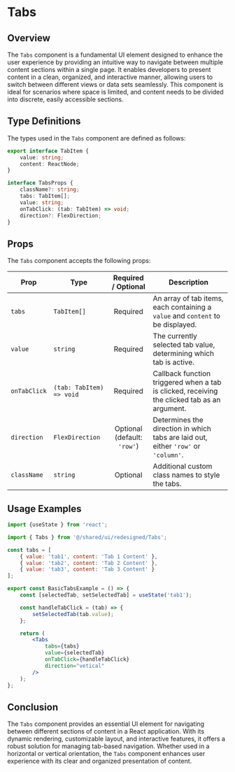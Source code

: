 # Tabs

## Overview
The `Tabs` component is a fundamental UI element designed to enhance the user experience by providing an intuitive way to navigate between multiple content sections within a single page. It enables developers to present content in a clean, organized, and interactive manner, allowing users to switch between different views or data sets seamlessly. This component is ideal for scenarios where space is limited, and content needs to be divided into discrete, easily accessible sections.

## Type Definitions 
The types used in the `Tabs` component are defined as follows:
```typescript
export interface TabItem {
    value: string;
    content: ReactNode;
}

interface TabsProps {
    className?: string;
    tabs: TabItem[];
    value: string;
    onTabClick: (tab: TabItem) => void;
    direction?: FlexDirection;
}
```

## Props 
The `Tabs` component accepts the following props:

| Prop         | Type                                        |          Required / Optional          | Description                                                                 |
|--------------|---------------------------------------------|:-------------------------------------:|-----------------------------------------------------------------------------|
| `tabs`       | `TabItem[]`                                 |               Required                | An array of tab items, each containing a `value` and `content` to be displayed. |
| `value`      | `string`                                    |               Required                | The currently selected tab value, determining which tab is active.          |
| `onTabClick` | `(tab: TabItem) => void`                    |               Required                | Callback function triggered when a tab is clicked, receiving the clicked tab as an argument. |
| `direction`  | `FlexDirection`                             | Optional <br/> (default: `'row'`) | Determines the direction in which tabs are laid out, either `'row'` or `'column'`. |
| `className`  | `string`                                    |               Optional                | Additional custom class names to style the tabs.                            |

## Usage Examples

```jsx
import {useState } from 'react';

import { Tabs } from '@/shared/ui/redesigned/Tabs';

const tabs = [
    { value: 'tab1', content: 'Tab 1 Content' },
    { value: 'tab2', content: 'Tab 2 Content' },
    { value: 'tab3', content: 'Tab 3 Content' }
];

export const BasicTabsExample = () => {
    const [selectedTab, setSelectedTab] = useState('tab1');

    const handleTabClick = (tab) => {
        setSelectedTab(tab.value);
    };

    return (
        <Tabs
            tabs={tabs}
            value={selectedTab}
            onTabClick={handleTabClick}
            direction="vetical"
        />
    );
};
```
## Conclusion
The `Tabs` component provides an essential UI element for navigating between different sections of content in a React application. With its dynamic rendering, customizable layout, and interactive features, it offers a robust solution for managing tab-based navigation. Whether used in a horizontal or vertical orientation, the `Tabs` component enhances user experience with its clear and organized presentation of content.
